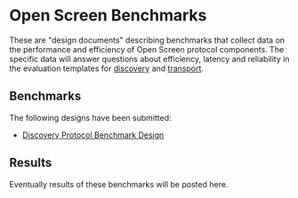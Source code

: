 # Open Screen Benchmarks

These are "design documents" describing benchmarks that collect data on the
performance and efficiency of Open Screen protocol components.  The specific
data will answer questions about efficiency, latency and reliability in the
evaluation templates for [discovery](../templates/discovery.md)
and [transport](../templates/transport.md).

## Benchmarks

The following designs have been submitted:
- [Discovery Protocol Benchmark Design](discovery.md)

## Results

Eventually results of these benchmarks will be posted here.

